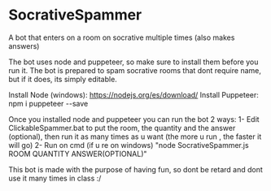 # SocrativeSpammer
A bot that enters on a room on socrative multiple times (also makes answers)

The bot uses node and puppeteer, so make sure to install them before you run it.
The bot is prepared to spam socrative rooms that dont require name, but if it does, its simply editable.

Install Node (windows): https://nodejs.org/es/download/
Install Puppeteer: npm i puppeteer --save

Once you installed node and puppeteer you can run the bot 2 ways:
1- Edit ClickableSpammer.bat to put the room, the quantity and the answer (optional), then run it as many times as u want (the more u run , the faster it will go)
2- Run on cmd (if u re on windows) "node SocrativeSpammer.js ROOM QUANTITY ANSWER(OPTIONAL)"

This bot is made with the purpose of having fun, so dont be retard and dont use it many times in class :/
